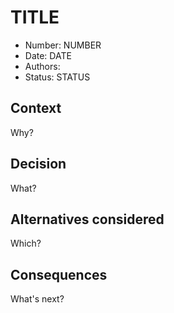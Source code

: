 # TITLE

- Number: NUMBER
- Date: DATE
- Authors: 
- Status: STATUS

## Context

Why?

## Decision

What?

## Alternatives considered

Which?

## Consequences

What's next?

